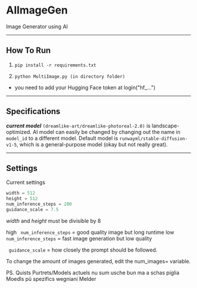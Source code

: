 # AIImageGen
Image Generator using AI

---

## How To Run

1. ```pip install -r requirements.txt```

2. ```python MultiImage.py (in directory folder) ```

- you need to add your Hugging Face token at  login("hf_...")  

---

## Specifications
***current model*** ``(dreamlike-art/dreamlike-photoreal-2.0)`` is landscape-optimized.
AI model can easily be changed by changing out the name in  ``model_id`` to a different model.
Default model is ``runwayml/stable-diffusion-v1-5``, which is a general-purpose model (okay but not really great).

---

## Settings

Current settings

```python
width = 512
height = 512
num_inference_steps = 200
guidance_scale = 7.5
```
*width* and *height* must be divisible by 8

high ``` num_inference_steps``` = good quality image but long runtime
low ``` num_inference_steps``` = fast image generation but low quality

``` guidance_scale``` = how closely the prompt should be followed.

To change the amount of images generated, edit the  num_images= variable.





PS. Quists Purtrets/Models actuels nu sum usche bun ma a schas piglia Moedls pü spezifics wegniani Melder